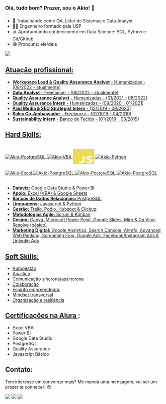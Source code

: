 ### Olá, tudo bom? Prazer, sou o Akio! 👋 <h3>

- 🔭 Trabalhando como QA, Líder de Sistemas e Data Analyst
- 🧑‍🎓 Engenheiro formado pela USP
- 📊 Aprofundando conhecimento em Data Science: SQL, Python e Git/Github
- 😄 Pronouns: ele/dele

<div>
  <a href="https://beacons.ai/akiofmm">
  <img height="180em" src="https://github-readme-stats.vercel.app/api?username=akiofmm&show_icons=true&theme=algolia&include_all_commits=true&count_private=true"/>
</div>

## Atuação profissional:
- **Workspace Lead & Quality Assurance Analyst** - Humanizadas - (08/2022 - atualmente)
- **Data Analyst** - Freelancer - (06/2022 - atualmente)
- **Quality Assurance Analyst** - Humanizadas - (01/2021 - 08/2022)
- **Quality Assurance Intern** - Humanizadas - (09/2020 - 01/2021)
- **Paid Media & SEO Strategist Intern** - (12/2019 - 09/2020)
- **Sales Co-Ambassador** - Freelancer - (02/1019 - 04/2019)
- **Sustainability Intern** - Banco de Tecido - (01/2019 - 03/2019)

## Hard Skills:
<div style="display: inline_block"><br>
  <img align="center" alt="Akio-PostgreSQL" height="50" width="70" src="https://cdn.jsdelivr.net/gh/devicons/devicon/icons/postgresql/postgresql-original-wordmark.svg">
  <img align="center" alt="Akio-VBA" height="45" width="45" src="https://www.shareicon.net/data/128x128/2015/10/23/660731_interface_512x512.png">
    <img align="center" alt="Akio-Js" height="50" width="70" src="https://raw.githubusercontent.com/devicons/devicon/master/icons/javascript/javascript-plain.svg">
  <img align="center" alt="Akio-Python" height="50" width="70" src="https://cdn.jsdelivr.net/gh/devicons/devicon/icons/python/python-original-wordmark.svg">
</div>
<div style="display: inline_block"><br>
  <img align="center" alt="Akio-Excel" height="20" width="100" 
  src="https://img.shields.io/badge/Microsoft_Excel-217346?style=for-the-badge&logo=microsoft-excel&logoColor=white">
  <img align="center" alt="Akio-PostgreSQL" height="20" width="100" 
  src="https://img.shields.io/badge/Google%20Sheets-34A853?style=for-the-badge&logo=google-sheets&logoColor=white">
  <img align="center" alt="Akio-PostgreSQL" height="20" width="85" 
  src="https://img.shields.io/badge/PowerBI-F2C811?style=for-the-badge&logo=Power%20BI&logoColor=white">
  <img align="center" alt="Akio-PostgreSQL" height="20" width="100" 
  src="https://img.shields.io/badge/Google%20Analytics-E37400?style=for-the-badge&logo=google%20analytics&logoColor=white">
</div>

</br>

- **Dataviz:** Google Data Studio & Power BI
- **Apoio:** Excel (VBA) & Google Sheets
- **Bancos de Dados Relacionais:** PostgreSQL
- **Linguagens:** Javascript & Python
- **Gestão:** Trello, Podio, Hubspot & Clickup
- **Metodologias Agile:** Scrum & Kanban
- **Design:** Canva, Microsoft Power Point, Google Slides, Miro & Da Vinci Resolve (básico)
- **Marketing Digital:** Google Analytics, Search Console, Ahrefs, Advanced Web Ranking, Screaming Frog, Google Ads, Facebook/Instagram Ads & Linkedin Ads



## Soft Skills:
- Autogestão
- Analítico
- Comunicação síncrona/assíncrona
- Colaboração
- Espírito empreendedor
- Mindset transversal
- Organização e resiliência

## <a href="https://cursos.alura.com.br/user/akiofmm/fullCertificate/12313a9d8d75ae66fe700d807729b359"> Certificações na Alura </a>:
- Excel VBA
- Power BI
- Google Data Studio
- PostgreSQL
- Quality Assurance
- Javascript Básico


## Contato:

Tem interesse em conversar mais? Me manda uma mensagem, vai ser um prazer te conhecer! 😊
<div>
  <a href="https://www.linkedin.com/in/akiofmm" target="_blank"><img src="https://img.shields.io/badge/-LinkedIn-%230077B5?style=for-the-badge&logo=linkedin&logoColor=white" target="_blank"></a>
  <a href = "mailto:akiofmm@gmail.com"><img src="https://img.shields.io/badge/Gmail-D14836?style=for-the-badge&logo=gmail&logoColor=white" target="_blank"></a>
    <a href = "https://wa.me/5511988871585"><img src="https://img.shields.io/badge/WhatsApp-25D366?style=for-the-badge&logo=whatsapp&logoColor=white"></a>
</div>
